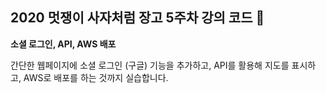 ## 2020 멋쟁이 사자처럼 장고 5주차 강의 코드 🦁

**소셜 로그인, API, AWS 배포**

간단한 웹페이지에 소셜 로그인 (구글) 기능을 추가하고, API를 활용해 지도를 표시하고, AWS로 배포를 하는 것까지 실습합니다.